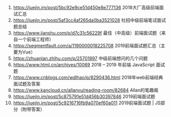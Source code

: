 1. https://juejin.im/post/5bc92e9ce51d450e8e777136 2018大厂高级前端面试汇总
2. https://juejin.im/post/5af3cc4af265da0ba3521028 社招中级前端笔试面试题总结
3. https://www.jianshu.com/p/d7c31c56229f 最佳（中高级）前端面试题（来自一个前端工程师）
4. https://segmentfault.com/a/1190000018225708 2019前端面试题汇总（主要为Vue）
5. https://zhuanlan.zhihu.com/p/25701897 中级前端想问的几个问题
6. https://www.html.cn/archives/10069 2018 – 2019 年前端 JavaScript 面试题
7. https://www.cnblogs.com/wdlhao/p/8290436.html 2018年web前端经典面试题及答案
8. https://www.kancloud.cn/allanyu/reading-room/82684 Allan的笔趣阁
9. https://juejin.im/post/5c875791e51d456b30397846 2019前端面试题
10. https://juejin.im/post/5c9216716fb9a070ef60a011 2019前端面试题 | JS部分（附带答案）
